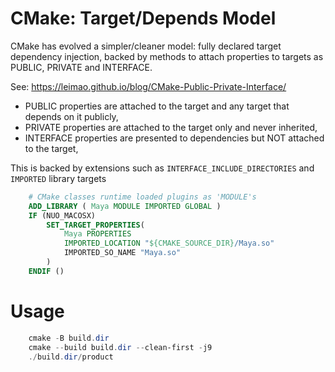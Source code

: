 CMake: Target/Depends Model
===========================

CMake has evolved a simpler/cleaner model: fully declared target dependency injection,
backed by methods to attach properties to targets as PUBLIC, PRIVATE and INTERFACE.

See: https://leimao.github.io/blog/CMake-Public-Private-Interface/

- PUBLIC properties are attached to the target and any target that depends on it publicly,
- PRIVATE properties are attached to the target only and never inherited,
- INTERFACE properties are presented to dependencies but NOT attached to the target,

This is backed by extensions such as `INTERFACE_INCLUDE_DIRECTORIES` and `IMPORTED`
library targets

```cmake
	# CMake classes runtime loaded plugins as 'MODULE's
	ADD_LIBRARY ( Maya MODULE IMPORTED GLOBAL )
	IF (NUO_MACOSX)
		SET_TARGET_PROPERTIES(
			Maya PROPERTIES
			IMPORTED_LOCATION "${CMAKE_SOURCE_DIR}/Maya.so"
			IMPORTED_SO_NAME "Maya.so"
		)
	ENDIF ()
```

# Usage

```ps1
	cmake -B build.dir
	cmake --build build.dir --clean-first -j9
	./build.dir/product
```
